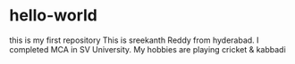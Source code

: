 # hello-world
this is my first repository
This is sreekanth Reddy from hyderabad. I completed MCA in SV University.
My hobbies are playing cricket & kabbadi
